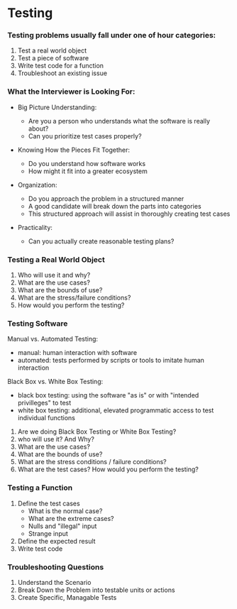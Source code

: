 # Testing

### Testing problems usually fall under one of hour categories:
1. Test a real world object
2. Test a piece of software
3. Write test code for a function
4. Troubleshoot an existing issue

### What the Interviewer is Looking For:
- Big Picture Understanding: 
    - Are you a person who understands what the software is really about? 
    - Can you prioritize test cases properly?

- Knowing How the Pieces Fit Together:
    - Do you understand how software works
    - How might it fit into a greater ecosystem

- Organization:
    - Do you approach the problem in a structured manner 
    - A good candidate will break down the parts into categories
    - This structured approach will assist in thoroughly creating test cases

- Practicality:
    - Can you actually create reasonable testing plans?

### Testing a Real World Object
1. Who will use it and why?
2. What are the use cases?
3. What are the bounds of use?
4. What are the stress/failure conditions?
5. How would you perform the testing?


### Testing Software

Manual vs. Automated Testing:
- manual: human interaction with software
- automated: tests performed by scripts or tools to imitate human interaction

Black Box vs. White Box Testing:
- black box testing: using the software "as is" or with "intended privilleges" to test
- white box testing: additional, elevated programmatic access to test individual functions

1. Are we doing Black Box Testing or White Box Testing?
2. who will use it? And Why?
3. What are the use cases?
4. What are the bounds of use?
5. What are the stress conditions / failure conditions?
6. What are the test cases? How would you perform the testing?

### Testing a Function
1. Define the test cases
    - What is the normal case?
    - What are the extreme cases?
    - Nulls and "illegal" input
    - Strange input
2. Define the expected result
3. Write test code


### Troubleshooting Questions
1. Understand the Scenario
2. Break Down the Problem into testable units or actions
3. Create Specific, Managable Tests